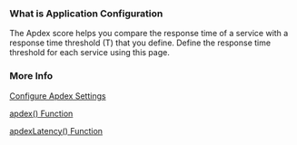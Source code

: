 ### What is Application Configuration 

The Apdex score helps you compare the response time of a service with a response time threshold (T) that you define. Define the response time threshold for each service using this page.

### More Info 

[Configure Apdex Settings](https://docs.wavefront.com/tracing_apdex.html)<br/>

[apdex() Function](https://docs.wavefront.com/hs_apdex_function.html)<br/>

[apdexLatency() Function](https://docs.wavefront.com/hs_apdex_latency_function.html)

